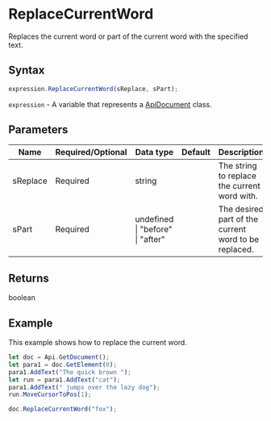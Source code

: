 # ReplaceCurrentWord

Replaces the current word or part of the current word with the specified text.

## Syntax

```javascript
expression.ReplaceCurrentWord(sReplace, sPart);
```

`expression` - A variable that represents a [ApiDocument](../ApiDocument.md) class.

## Parameters

| **Name** | **Required/Optional** | **Data type** | **Default** | **Description** |
| ------------- | ------------- | ------------- | ------------- | ------------- |
| sReplace | Required | string |  | The string to replace the current word with. |
| sPart | Required | undefined \| "before" \| "after" |  | The desired part of the current word to be replaced. |

## Returns

boolean

## Example

This example shows how to replace the current word.

```javascript
let doc = Api.GetDocument();
let para1 = doc.GetElement(0);
para1.AddText("The quick brown ");
let run = para1.AddText("cat");
para1.AddText(" jumps over the lazy dog");
run.MoveCursorToPos(1);

doc.ReplaceCurrentWord("fox");


```
